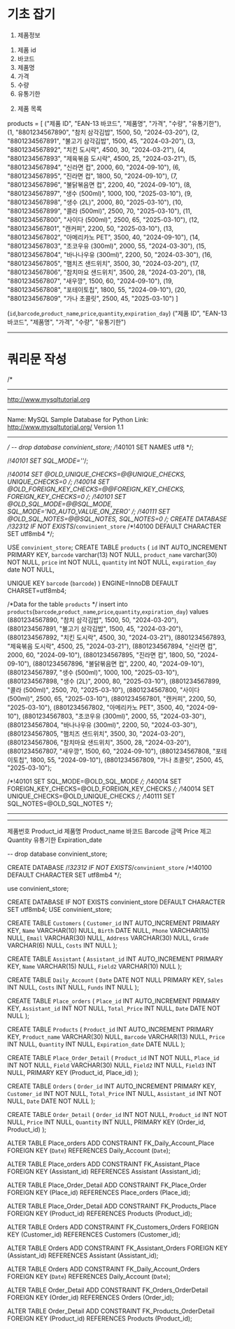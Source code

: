 # 기초 잡기

1. 제품정보

1) 제품 id
2) 바코드
3) 제품명
4) 가격
5) 수량
6) 유통기한


2. 제품 목록

products = [
    ("제품 ID", "EAN-13 바코드", "제품명", "가격", "수량", "유통기한"),
    (1, "8801234567890", "참치 삼각김밥", 1500, 50, "2024-03-20"),
    (2, "8801234567891", "불고기 삼각김밥", 1500, 45, "2024-03-20"),
    (3, "8801234567892", "치킨 도시락", 4500, 30, "2024-03-21"),
    (4, "8801234567893", "제육볶음 도시락", 4500, 25, "2024-03-21"),
    (5, "8801234567894", "신라면 컵", 2000, 60, "2024-09-10"),
    (6, "8801234567895", "진라면 컵", 1800, 50, "2024-09-10"),
    (7, "8801234567896", "불닭볶음면 컵", 2200, 40, "2024-09-10"),
    (8, "8801234567897", "생수 (500ml)", 1000, 100, "2025-03-10"),
    (9, "8801234567898", "생수 (2L)", 2000, 80, "2025-03-10"),
    (10, "8801234567899", "콜라 (500ml)", 2500, 70, "2025-03-10"),
    (11, "8801234567800", "사이다 (500ml)", 2500, 65, "2025-03-10"),
    (12, "8801234567801", "캔커피", 2200, 50, "2025-03-10"),
    (13, "8801234567802", "아메리카노 PET", 3500, 40, "2024-09-10"),
    (14, "8801234567803", "초코우유 (300ml)", 2000, 55, "2024-03-30"),
    (15, "8801234567804", "바나나우유 (300ml)", 2200, 50, "2024-03-30"),
    (16, "8801234567805", "햄치즈 샌드위치", 3500, 30, "2024-03-20"),
    (17, "8801234567806", "참치마요 샌드위치", 3500, 28, "2024-03-20"),
    (18, "8801234567807", "새우깡", 1500, 60, "2024-09-10"),
    (19, "8801234567808", "포테이토칩", 1800, 55, "2024-09-10"),
    (20, "8801234567809", "가나 초콜릿", 2500, 45, "2025-03-10")
]

(`id`,`barcode`,`product_name`,`price`,`quantity`,`expiration_day`)
("제품 ID", "EAN-13 바코드", "제품명", "가격", "수량", "유통기한")

------------------------------------------------------------------------
# 쿼리문 작성

/*
*********************************************************************
http://www.mysqltutorial.org
*********************************************************************
Name: MySQL Sample Database for Python
Link: http://www.mysqltutorial.org/
Version 1.1
*********************************************************************
*/
-- drop database convinient_store;
/*!40101 SET NAMES utf8 */;

/*!40101 SET SQL_MODE=''*/;

/*!40014 SET @OLD_UNIQUE_CHECKS=@@UNIQUE_CHECKS, UNIQUE_CHECKS=0 */;
/*!40014 SET @OLD_FOREIGN_KEY_CHECKS=@@FOREIGN_KEY_CHECKS, FOREIGN_KEY_CHECKS=0 */;
/*!40101 SET @OLD_SQL_MODE=@@SQL_MODE, SQL_MODE='NO_AUTO_VALUE_ON_ZERO' */;
/*!40111 SET @OLD_SQL_NOTES=@@SQL_NOTES, SQL_NOTES=0 */;
CREATE DATABASE /*!32312 IF NOT EXISTS*/`convinient_store` /*!40100 DEFAULT CHARACTER SET utf8mb4 */;

USE `convinient_store`;
CREATE TABLE `products` (
  `id` INT AUTO_INCREMENT PRIMARY KEY,
  `barcode` varchar(13) NOT NULL,
  `product_name` varchar(30) NOT NULL,
  `price` int NOT NULL,
  `quantity` int NOT NULL,
  `expiration_day` date NOT NULL,
  
  UNIQUE KEY `barcode` (`barcode`) 
) ENGINE=InnoDB DEFAULT CHARSET=utf8mb4;

/*Data for the table `products` */
insert  into `products`(`barcode`,`product_name`,`price`,`quantity`,`expiration_day`) values 
(8801234567890, "참치 삼각김밥", 1500, 50, "2024-03-20"),
(8801234567891, "불고기 삼각김밥", 1500, 45, "2024-03-20"),
(8801234567892, "치킨 도시락", 4500, 30, "2024-03-21"),
(8801234567893, "제육볶음 도시락", 4500, 25, "2024-03-21"),
(8801234567894, "신라면 컵", 2000, 60, "2024-09-10"),
(8801234567895, "진라면 컵", 1800, 50, "2024-09-10"),
(8801234567896, "불닭볶음면 컵", 2200, 40, "2024-09-10"),
(8801234567897, "생수 (500ml)", 1000, 100, "2025-03-10"),
(8801234567898, "생수 (2L)", 2000, 80, "2025-03-10"),
(8801234567899, "콜라 (500ml)", 2500, 70, "2025-03-10"),
(8801234567800, "사이다 (500ml)", 2500, 65, "2025-03-10"),
(8801234567801, "캔커피", 2200, 50, "2025-03-10"),
(8801234567802, "아메리카노 PET", 3500, 40, "2024-09-10"),
(8801234567803, "초코우유 (300ml)", 2000, 55, "2024-03-30"),
(8801234567804, "바나나우유 (300ml)", 2200, 50, "2024-03-30"),
(8801234567805, "햄치즈 샌드위치", 3500, 30, "2024-03-20"),
(8801234567806, "참치마요 샌드위치", 3500, 28, "2024-03-20"),
(8801234567807, "새우깡", 1500, 60, "2024-09-10"),
(8801234567808, "포테이토칩", 1800, 55, "2024-09-10"),
(8801234567809, "가나 초콜릿", 2500, 45, "2025-03-10");
    
/*!40101 SET SQL_MODE=@OLD_SQL_MODE */;
/*!40014 SET FOREIGN_KEY_CHECKS=@OLD_FOREIGN_KEY_CHECKS */;
/*!40014 SET UNIQUE_CHECKS=@OLD_UNIQUE_CHECKS */;
/*!40111 SET SQL_NOTES=@OLD_SQL_NOTES */;

----------------------------------------------------------------------------

-----------------
제품번호 Product_id
제품명 Product_name
바코드 Barcode
금액 Price
제고 Quantity
유통기한 Expiration_date


-- drop database convinient_store;

CREATE DATABASE /*!32312 IF NOT EXISTS*/`convinient_store` /*!40100 DEFAULT CHARACTER SET utf8mb4 */; 

use convinient_store;

CREATE DATABASE IF NOT EXISTS convinient_store DEFAULT CHARACTER SET utf8mb4; 
USE convinient_store;

CREATE TABLE `Customers` (
	`Customer_id` INT AUTO_INCREMENT PRIMARY KEY,
	`Name` VARCHAR(10) NULL,
	`Birth` DATE NULL,
	`Phone` VARCHAR(15) NULL,
	`Email` VARCHAR(30) NULL,
	`Address` VARCHAR(30) NULL,
	`Grade` VARCHAR(6) NULL,
	`Costs` INT NULL
);

CREATE TABLE `Assistant` (
	`Assistant_id` INT AUTO_INCREMENT PRIMARY KEY,
	`Name` VARCHAR(15) NULL,
	`Field2` VARCHAR(10) NULL
);

CREATE TABLE `Daily_Account` (
	`Date` DATE NOT NULL PRIMARY KEY,
	`Sales` INT NULL,
	`Costs` INT NULL,
	`Funds` INT NULL
);

CREATE TABLE `Place_orders` (
	`Place_id` INT AUTO_INCREMENT PRIMARY KEY,
	`Assistant_id` INT NOT NULL,
	`Total_Price` INT NULL,
	`Date` DATE NOT NULL
);

CREATE TABLE `Products` (
	`Product_id` INT AUTO_INCREMENT PRIMARY KEY,
	`Product_name` VARCHAR(30) NULL,
	`Barcode` VARCHAR(13) NULL,
	`Price` INT NULL,
	`Quantity` INT NULL,
	`Expiration_date` DATE NULL
);

CREATE TABLE `Place_Order_Detail` (
	`Product_id` INT NOT NULL,
	`Place_id` INT NOT NULL,
	`Field` VARCHAR(30) NULL,
	`Field2` INT NULL,
	`Field3` INT NULL,
    PRIMARY KEY (Product_id, Place_id)
);

CREATE TABLE `Orders` (
	`Order_id` INT AUTO_INCREMENT PRIMARY KEY,
	`Customer_id` INT NOT NULL,
	`Total_Price` INT NULL,
	`Assistant_id` INT NOT NULL,
	`Date` DATE NOT NULL
);

CREATE TABLE `Order_Detail` (
	`Order_id` INT NOT NULL,
	`Product_id` INT NOT NULL,
	`Price` INT NULL,
	`Quantity` INT NULL,
    PRIMARY KEY (Order_id, Product_id)
);

ALTER TABLE Place_orders 
ADD CONSTRAINT FK_Daily_Account_Place FOREIGN KEY (`Date`) 
REFERENCES Daily_Account (`Date`);

ALTER TABLE Place_orders 
ADD CONSTRAINT FK_Assistant_Place FOREIGN KEY (Assistant_id) 
REFERENCES Assistant (Assistant_id);

ALTER TABLE Place_Order_Detail 
ADD CONSTRAINT FK_Place_Order FOREIGN KEY (Place_id) 
REFERENCES Place_orders (Place_id);

ALTER TABLE Place_Order_Detail 
ADD CONSTRAINT FK_Products_Place FOREIGN KEY (Product_id) 
REFERENCES Products (Product_id);

ALTER TABLE Orders
ADD CONSTRAINT FK_Customers_Orders FOREIGN KEY (Customer_id) 
REFERENCES Customers (Customer_id);

ALTER TABLE Orders
ADD CONSTRAINT FK_Assistant_Orders FOREIGN KEY (Assistant_id) 
REFERENCES Assistant (Assistant_id);

ALTER TABLE Orders
ADD CONSTRAINT FK_Daily_Account_Orders FOREIGN KEY (`Date`) 
REFERENCES Daily_Account (`Date`);

ALTER TABLE Order_Detail 
ADD CONSTRAINT FK_Orders_OrderDetail FOREIGN KEY (Order_id) 
REFERENCES Orders (Order_id);

ALTER TABLE Order_Detail 
ADD CONSTRAINT FK_Products_OrderDetail FOREIGN KEY (Product_id) 
REFERENCES Products (Product_id);

